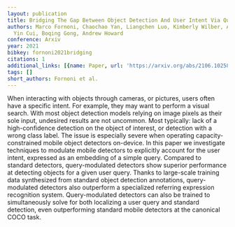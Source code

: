 ```yaml
---
layout: publication
title: Bridging The Gap Between Object Detection And User Intent Via Query-modulation
authors: Marco Fornoni, Chaochao Yan, Liangchen Luo, Kimberly Wilber, Alex Stark,
  Yin Cui, Boqing Gong, Andrew Howard
conference: Arxiv
year: 2021
bibkey: fornoni2021bridging
citations: 1
additional_links: [{name: Paper, url: 'https://arxiv.org/abs/2106.10258'}]
tags: []
short_authors: Fornoni et al.
---
```

When interacting with objects through cameras, or pictures, users often have
a specific intent. For example, they may want to perform a visual search. With
most object detection models relying on image pixels as their sole input,
undesired results are not uncommon. Most typically: lack of a high-confidence
detection on the object of interest, or detection with a wrong class label. The
issue is especially severe when operating capacity-constrained mobile object
detectors on-device. In this paper we investigate techniques to modulate mobile
detectors to explicitly account for the user intent, expressed as an embedding
of a simple query. Compared to standard detectors, query-modulated detectors
show superior performance at detecting objects for a given user query. Thanks
to large-scale training data synthesized from standard object detection
annotations, query-modulated detectors also outperform a specialized referring
expression recognition system. Query-modulated detectors can also be trained to
simultaneously solve for both localizing a user query and standard detection,
even outperforming standard mobile detectors at the canonical COCO task.